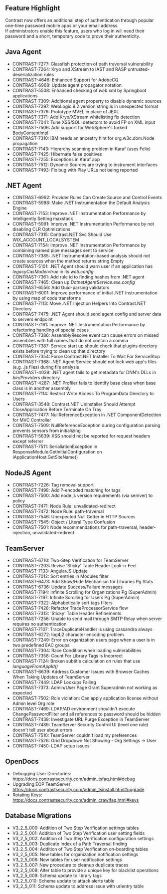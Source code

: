 <!--
title: "Contrast 3.2.5 - February 2016"
description: "Contrast 3.2.5 February 2016"
-->

## Feature Highlight
Contrast now offers an additional step of authentication through popular one-time password mobile apps or your email address.  
If administrators enable this feature, users who log in will need their password and a short, temporary code to prove their authenticity.  

## Java Agent
* CONTRAST-7277: Glassfish protection of path traversal vulnerability
* CONTRAST-7264: Kryo and XStream to IAST and RASP untrusted-deserialization rules
* CONTRAST-4646: Enhanced Support for AdobeCQ
* CONTRAST-6968: Update agent propagator notation
* CONTRAST-5508: Enhanced checking of *web.xml* by Springboot applications
* CONTRAST-7309: Additional agent property to disable dynamic sources
* CONTRAST-7297: WebLogic 9.2 version string is in unexpected format
* CONTRAST-7379: Prototype MVEL in place of JEXL
* CONTRAST-7371: Add Kryo/XStream whitelisting fix detection
* CONTRAST-7041: Tune XSS/SQLi detectors to avoid FP on XML input
* CONTRAST-7506: Add support for WebSphere's forked BodyContentImpl
* CONTRAST-7310: IBM needs an ancestry hint for org.w3c.dom.Node propagation
* CONTRAST-7143: Hierarchy scanning problem in Karaf (uses Felix)
* CONTRAST-7425: Hibernate false positives
* CONTRAST-7255: Exceptions in Karaf app
* CONTRAST-7512: Dynamic Sources are trying to instrument interfaces
* CONTRAST-7493: Fix bug with Play URLs not being reported

## .NET Agent
* CONTRAST-6992: Provider Rules Can Create Source and Control Events
* CONTRAST-5988: Make .NET Instrumentation the Default Analysis Engine
* CONTRAST-7153: Improve .NET Instrumentation Performance by Intelligently Setting maxstack
* CONTRAST-5991: Improve .NET Instrumentation Performance by not disabling CLR Optimizations
* CONTRAST-7315: Contrast.NET Svc Should Use WIX_ACCOUNT_LOCALSYSTEM
* CONTRAST-7154: Improve .NET Instrumentation Performance by combining named pipe messages sent to service
* CONTRAST-7385: .NET Instrumentation-based analysis should not create sources when the method returns string.Empty
* CONTRAST-5101: .NET Agent should warn user if an application has *legacyCasModel=true* in its *web.config*
* CONTRAST-7361: Add rule id to finding hashes from .NET agent
* CONTRAST-7465: Clean up *DotnetAgentService.exe.config*
* CONTRAST-6556: Add Guid-parsing validators
* CONTRAST-6001: Improve performance of initial .NET Instrumentation by using map of code transforms
* CONTRAST-7113: Move .NET Injection Helpers Into Contrast.NET Directory
* CONTRAST-7475: .NET Agent should send agent config and server data to servers endpoint
* CONTRAST-7161: Improve .NET Instrumentation Performance by refactoring handling of special cases
* CONTRAST-7386: AssemblyResolve event can cause errors on missed assemblies with full names that do not contain a comma
* CONTRAST-7387: Service start up should check that plugins directory exists before trying to clean up that directory
* CONTRAST-7354: Force Contrast.NET Installer To Wait For ServiceStop
* CONTRAST-7368: .NET Agent Service should not lock web app's files (e.g. .js files) during file analysis
* CONTRAST-4039: .NET agent fails to get metadata for DNN's DLLs in *bin/Providers* directory
* CONTRAST-4287: .NET Profiler fails to identify base class when base class is in another assembly
* CONTRAST-7114: Restrict Write Access To ProgramData Directory to Users
* CONTRAST-3548: Contrast.NET Uninstaller Should Attempt CloseApplication Before Terminate On Tray
* CONTRAST-7477: NullReferenceException in .NET ComponentDetection for MVC Controller
* CONTRAST-7509: NullReferenceException during configuration parsing prevents sensors from initializing
* CONTRAST-5839: XSS should not be reported for request headers except referrer
* CONTRAST-7511: SerialiationException in ResponseModule.GetInitialConfiguration on IApplicationHost.GetSiteName()

## NodeJS Agent
* CONTRAST-7226: Tag removal support
* CONTRAST-7498: Add ?-encoded matching for tags
* CONTRAST-7500: Add node.js version requirements (via semver) to policy
* CONTRAST-7471: Node Rule: unvalidated-redirect
* CONTRAST-7472: Node Rule: path-traversal
* CONTRAST-7546: Unexpected Null Getter in HTTP Sources
* CONTRAST-7545: Object / Literal Type Confusion
* CONTRAST-7501: Node recommendations for path-traversal, header-injection, unvalidated-redirect

## TeamServer
* CONTRAST-6710: Two-Step Verification for TeamServer
* CONTRAST-7203: Revise 'Sticky' Table Header Look-n-Feel
* CONTRAST-7133: AngularJS Update
* CONTRAST-7012: Sort entries in Modules filter
* CONTRAST-6473: Add Show/Hide Mechanism for Libraries Pg Stats
* CONTRAST-6736: Update Success/Failure messages
* CONTRAST-7194: Infinite Scrolling for Organizations Pg (SuperAdmin)
* CONTRAST-7197: Infinite Scrolling for Users Pg (SuperAdmin)
* CONTRAST-7322: Alphabetically sort tags filters
* CONTRAST-7428: Refactor TraceProcessorService flow
* CONTRAST-7313: 'Sticky' Table Header Refinements
* CONTRAST-7256: Unable to send mail through SMTP Relay when server requires no authentication
* CONTRAST-7107: TraceDuplicateHandler is using cassandra always
* CONTRAST-6272: log4j2 character encoding problem
* CONTRAST-7249: Error on organization users page when a user is in two predefined EAC groups
* CONTRAST-7304: Race Condition when loading vulnerabilities
* CONTRAST-7358: Count For Library Tags is Incorrect
* CONTRAST-7124: Broken subtitle calculation on rules that use *languageFromAppId()*
* CONTRAST-6639: Address Customer Issues with Browser Caches When Taking Updates of TeamServer
* CONTRAST-7449: LDAP Lookups Failing
* CONTRAST-7373: Admin/User Page Grant Superadmin not working as expected
* CONTRAST-7502: Role violation: Can apply application license without Admin level Org role
* CONTRAST-7469: LDAP/AD environment shouldn't execute ChangePasswordFilter and all references to password should be hidden
* CONTRAST-7439: Investigate URL Purge Exception in TeamServer
* CONTRAST-7489: TeamServer Security Control UI (level one rule) doesn't tell user about errors
* CONTRAST-7510: TeamServer couldn't load my preferences
* CONTRAST-7526: Grid Dropdown Not Showing - Org Settings -> User
* CONTRAST-7450: LDAP setup issues

## OpenDocs
* Debugging User Directories: https://docs.contrastsecurity.com/admin_tsfaq.html#debug
* Upgrading EOP TeamServer: https://docs.contrastsecurity.com/admin_tsinstall.html#upgrade
* Rotating Keys: https://docs.contrastsecurity.com/admin_crawlfaq.html#keys

## Database Migrations
* V3_2_5_000: Addition of Two Step Verification settings tables
* V3_2_5_001: Addition of Two Step Verification user setting fields
* V3_2_5_002: Addition of Two Step Verification configuration settings
* V3_2_5_003: Duplicate Index of a Path Traversal finding
* V3_2_5_004: Addition of Two Step Verification on-boarding tables
* V3_2_5_005: New tables for organization notification settings
* V3_2_5_006: New tables for user notification settings
* V3_2_5_007: New procedure to cleanup duplicate traces
* V3_2_5_008: Alter table to provide a unique key for blacklist operations
* V3_2_5_009: Schema update to library tags
* V3_2_5_010: Schema update to attack alerts table
* V3_2_5_011: Schema update to address issue with urlentry table
